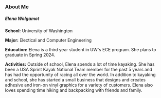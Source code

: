 
### About Me

##### Elena Wolgamot

**School:** University of Washington

**Major:** Electical and Computer Engineering 

**Education:** 
Elena is a third year student in UW's ECE program. She plans to graduate in Spring 2024.

**Activities:**
Outside of school, Elena spends a lot of time kayaking. She has been a USA Sprint Kayak National Team member for the past 5 years and has had the opportunity of racing all over the world. In addition to kayaking and school, she has started a small business that designs and creates adhesive and iron-on vinyl graphics for a variety of customers. Elena also loves spending time hiking and backpacking with friends and family. 

